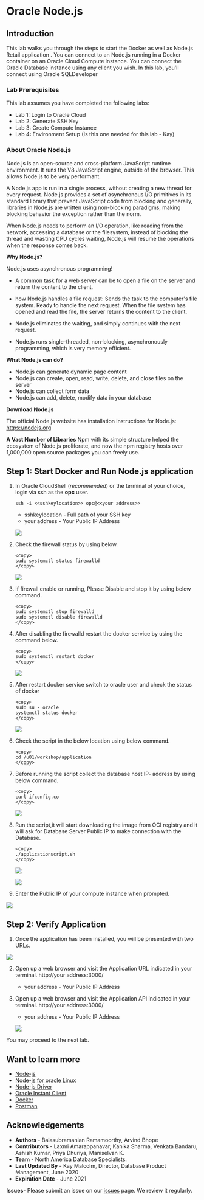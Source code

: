 # Oracle Node.js 

## Introduction

This lab walks you through the steps to start the Docker as well as Node.js Retail application .
You can connect to an Node.js running in a Docker container on an Oracle Cloud Compute instance. You can connect the Oracle Database instance using any client you wish. In this lab, you'll connect using Oracle SQLDeveloper

### Lab Prerequisites

This lab assumes you have completed the following labs:
- Lab 1: Login to Oracle Cloud
- Lab 2: Generate SSH Key
- Lab 3: Create Compute Instance
- Lab 4: Environment Setup (Is this one needed for this lab - Kay)

### About Oracle Node.js 

Node.js is an open-source and cross-platform JavaScript runtime environment. It runs the V8 JavaScript engine, outside of the browser. This allows Node.js to be very performant.

A Node.js app is run in a single process, without creating a new thread for every request. Node.js provides a set of asynchronous I/O primitives in its standard library that prevent JavaScript code from blocking and generally, libraries in Node.js are written using non-blocking paradigms, making blocking behavior the exception rather than the norm. 

When Node.js needs to perform an I/O operation, like reading from the network, accessing a database or the filesystem, instead of blocking the thread and wasting CPU cycles waiting, Node.js will resume the operations when the response comes back.

 [](youtube:zQtRwTOwisI)

**Why Node.js?**

  Node.js uses asynchronous programming!
-	A common task for a web server can be to open a file on the server and return the content to the client.
-	how Node.js handles a file request:
	     Sends the task to the computer's file system.
         Ready to handle the next request.
         When the file system has opened and read the file, the server returns the content to the client.
         
-	Node.js eliminates the waiting, and simply continues with the next request.
-	Node.js runs single-threaded, non-blocking, asynchronously programming, which is very memory efficient.

**What Node.js can do?**
-	Node.js can generate dynamic page content
-	Node.js can create, open, read, write, delete, and close files on the server
-	Node.js can collect form data
-	Node.js can add, delete, modify data in your database

**Download Node.js**

   The official Node.js website has installation instructions for Node.js: https://nodejs.org

**A Vast Number of Libraries**
   Npm with its simple structure helped the ecosystem of Node.js proliferate, and now the npm registry hosts over 1,000,000 open source packages you can freely use.  

## Step 1: Start Docker and Run Node.js application

1. In Oracle CloudShell (*recommended*) or the terminal of your choice, login via ssh as the **opc** user.  
 
      ````
      ssh -i <<sshkeylocation>> opc@<<your address>>
      ````

      - sshkeylocation - Full path of your SSH key
      - your address - Your Public IP Address

   ![](./images/systemctl-stop.png " ")

  
 1. Check the firewall status by using below.

    ````
    <copy>
    sudo systemctl status firewalld
    </copy>
    ````

    ![](./images/systemctl-status.png " ")
 
2. If firewall enable or running, Please Disable and stop it by using below command.
   
    ````
    <copy>
    sudo systemctl stop firewalld
    sudo systemctl disable firewalld
    </copy>
    ````

3. After disabling the firewalld restart the docker service by using the command below.
     
    ````
    <copy>
    sudo systemctl restart docker
    </copy>
    ````
   ![](./images/systemctl-restart.png " ")


4. After restart docker service  switch to oracle user and check the status of docker 
        
    ````
    <copy>
    sudo su - oracle
    systemctl status docker
    </copy>
    ````
   ![](./images/systemctl-status-docker.png " ")

5. Check the script in the below location using below command.
   
    ````
    <copy>
    cd /u01/workshop/application
    </copy>
    ````
6. Before running the script collect the database host IP- address by using below command.
   
    ````
    <copy>
    curl ifconfig.co
    </copy>
    ````
   ![](./images/ifconfig.png " ")

7. Run the script,it will start downloading the image from OCI registry and it will ask for Database Server Public IP to make connection with the Database.

    ````
    <copy>
    ./applicationscript.sh
    </copy>
    ````
   ![](./images/appscript.png " ")

   ![](./images/appscript2.png " ")

8.  Enter the Public IP of your compute instance when prompted.
   
   ![](./images/appscript3.png " ")


## Step 2:  Verify Application 

1.  Once the application has been installed, you will be presented with two URLs. 

   ![](./images/appscript4.png " ")

2. Open up a web browser and visit the Application URL indicated in your terminal.   http://your address:3000/

      - your address - Your Public IP Address
  
3. Open up a web browser and visit the Application API indicated in your terminal.   http://your address:3000/
      - your address - Your Public IP Address

    ![](./images/env_nodejs.PNG " ") 

You may proceed to the next lab.

## Want to learn more

- [Node-js](https//nodejs.org/en/)
- [Node-js for oracle Linux](https//yum.oracle.com/oracle-linux-nodejs.html)  
- [Node-js Driver](https//oracle.github.io/node-oracledb/)
- [Oracle Instant Client](https//www.oracle.com/in/database/technologies/instant-client/downloads.html)
- [Docker](https//www.docker.com/)
- [Postman](https//www.postman.com/)

## Acknowledgements

- **Authors** - Balasubramanian Ramamoorthy, Arvind Bhope
- **Contributors** - Laxmi Amarappanavar, Kanika Sharma, Venkata Bandaru, Ashish Kumar, Priya Dhuriya, Maniselvan K.
- **Team** - North America Database Specialists.
- **Last Updated By** - Kay Malcolm, Director, Database Product Management, June 2020
- **Expiration Date** - June 2021   

**Issues-**
Please submit an issue on our [issues](https://github.com/oracle/learning-library/issues) page. We review it regularly.
      